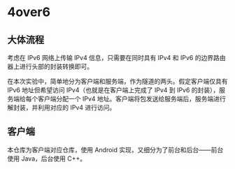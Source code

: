 # 4over6

## 大体流程

考虑在 IPv6 网络上传输 IPv4 信息，只需要在同时具有 IPv4 和 IPv6 的边界路由器上进行头部的封装转换即可。

在本次实验中，简单地分为客户端和服务端，作为隧道的两头。假定客户端仅具有 IPv6 地址但希望访问 IPv4（也就是在客户端上完成了 IPv4 到 IPv6 的封装），服务端给每个客户端分配一个 IPv4 地址。客户端将包发送给服务端后，服务端进行解封装，并利用对应的 IPv4 进行访问。

## 客户端

本仓库为客户端对应仓库，使用 Android 实现，又细分为了前台和后台——前台使用 Java，后台使用 C++。